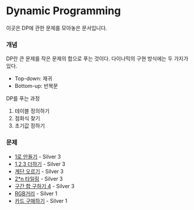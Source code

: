 # Dynamic Programming

이곳은 DP에 관한 문제를 모아놓은 문서입니다.

### 개념

DP란 큰 문제를 작은 문제의 합으로 푸는 것이다. 다이나믹의 구현 방식에는 두 가지가 있다.

- Top-down: 재귀
- Bottom-up: 반복문

DP를 푸는 과정

1. 테이블 정의하기
2. 점화식 찾기
3. 초기값 정하기

### 문제

- [1로 만들기](./make1) - Silver 3
- [1,2,3 더하기](./plus123) - Silver 3
- [계단 오르기](./stairs) - Silver 3
- [2*n 타일링](./tiling) - Silver 3
- [구간 합 구하기 4](./sumsection) - Silver 3
- [RGB거리](./rgbstreet) - Silver 1
- [카드 구매하기](./buycard) - Silver 1